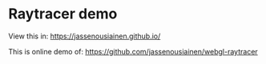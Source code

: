 # Raytracer demo
View this in: https://jassenousiainen.github.io/

This is online demo of: https://github.com/jassenousiainen/webgl-raytracer